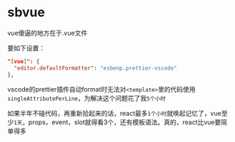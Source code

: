 # sbvue

vue傻逼的地方在于.vue文件

要如下设置：

```json
"[vue]": {
  "editor.defaultFormatter": "esbenp.prettier-vscode"
},
```

vscode的prettier插件自动format时无法对`<template>`里的代码使用`singleAttributePerLine`，为解决这个问题花了我`5个小时`

如果半年不碰代码，再重新拾起来的话，react最多`1个小时`就唤起记忆了，vue至少`1天`，props，event，slot就得看3个，还有模板语法。真的，react比vue要简单得多
